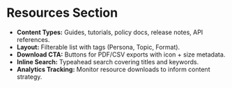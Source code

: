 # Resources Section

- **Content Types:** Guides, tutorials, policy docs, release notes, API references.
- **Layout:** Filterable list with tags (Persona, Topic, Format).
- **Download CTA:** Buttons for PDF/CSV exports with icon + size metadata.
- **Inline Search:** Typeahead search covering titles and keywords.
- **Analytics Tracking:** Monitor resource downloads to inform content strategy.

